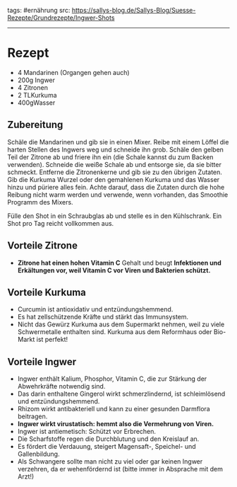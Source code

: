 tags: #ernährung 
src: https://sallys-blog.de/Sallys-Blog/Suesse-Rezepte/Grundrezepte/Ingwer-Shots

---
# Rezept
- 4 Mandarinen (Organgen gehen auch)
- 200g Ingwer
- 4 Zitronen
- 2 TLKurkuma
- 400gWasser

## Zubereitung
Schäle die Mandarinen und gib sie in einen Mixer. Reibe mit einem Löffel die harten Stellen des Ingwers weg und schneide ihn grob. Schäle den gelben Teil der Zitrone ab und friere ihn ein (die Schale kannst du zum Backen verwenden). Schneide die weiße Schale ab und entsorge sie, da sie bitter schmeckt. Entferne die Zitronenkerne und gib sie zu den übrigen Zutaten. Gib die Kurkuma Wurzel oder den gemahlenen Kurkuma und das Wasser hinzu und püriere alles fein. Achte darauf, dass die Zutaten durch die hohe Reibung nicht warm werden und verwende, wenn vorhanden, das Smoothie Programm des Mixers.

Fülle den Shot in ein Schraubglas ab und stelle es in den Kühlschrank. Ein Shot pro Tag reicht vollkommen aus.

## Vorteile Zitrone
- **Zitrone hat einen hohen Vitamin C** Gehalt und beugt **Infektionen und Erkältungen vor, weil Vitamin C vor Viren und Bakterien schützt.**

## Vorteile Kurkuma
- Curcumin ist antioxidativ und entzündungshemmend.
- Es hat zellschützende Kräfte und stärkt das Immunsystem.
- Nicht das Gewürz Kurkuma aus dem Supermarkt nehmen, weil zu viele Schwermetalle enthalten sind. Kurkuma aus dem Reformhaus oder Bio-Markt ist perfekt!

## Vorteile Ingwer
- Ingwer enthält Kalium, Phosphor, Vitamin C, die zur Stärkung der Abwehrkräfte notwendig sind.
- Das darin enthaltene Gingerol wirkt schmerzlindernd, ist schleimlösend und entzündungshemmend.
- Rhizom wirkt antibakteriell und kann zu einer gesunden Darmflora beitragen.
- **Ingwer wirkt virustatisch: hemmt also die Vermehrung von Viren.**
- Ingwer ist antiemetisch: Schützt vor Erbrechen.
- Die Scharfstoffe regen die Durchblutung und den Kreislauf an.
- Es fördert die Verdauung, steigert Magensaft-, Speichel- und Gallenbildung.
- Als Schwangere sollte man nicht zu viel oder gar keinen Ingwer verzehren, da er wehenfördernd ist (bitte immer in Absprache mit dem Arzt!)